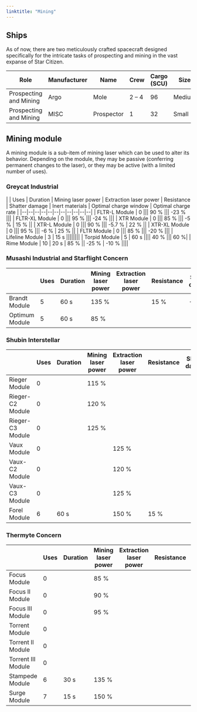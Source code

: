 ```yaml
---
linktitle: "Mining"
---
```


## Ships
As of now, there are two meticulously crafted spacecraft designed specifically for the intricate tasks of prospecting and mining in the vast expanse of Star Citizen.

| Role | Manufacturer | Name | Crew | Cargo (SCU) | Size | Buy Location | Price (aUEC) | 
|---|---|---|---|---|---|----|---| 
| Prospecting and Mining | Argo | Mole | 2 – 4 | 96 | Medium | New Deal |  5 130 500 | 
| Prospecting and Mining | MISC | Prospector | 1 | 32 | Small | New Deal |  2 061 000 | 



## Mining module
A mining module is a sub-item of mining laser which can be used to alter its behavior. Depending on the module, they may be passive (conferring permanent changes to the laser), or they may be active (with a limited number of uses).

### Greycat Industrial
|  | Uses | Duration | Mining laser power | Extraction laser power | Resistance | Shatter damage | Inert materials | Optimal charge window | Optimal charge rate |
|--|--|--|--|--|--|--|--|--|--|--|
| FLTR-L Module   | 0 ||| 90 % ||| -23 % |||
| FLTR-XL Module  | 0 ||| 95 % ||| -24 % |||
| XTR Module      | 0 ||| 85 % ||| -5 % | 15 % ||
| XTR-L Module    | 0 ||| 90 % ||| -5.7 % | 22 % ||
| XTR-XL Module   | 0 ||| 95 % ||| -6 % | 25 % ||
| FLTR Module     | 0 ||| 85 % ||| -20 % |||
| Lifeline Module | 3 | 15 s ||||||||
| Torpid Module   | 5 | 60 s |||| 40 % ||| 60 %|
| Rime Module     | 10 | 20 s | 85 % || -25 % | -10 % ||||

### Musashi Industrial and Starflight Concern
|  | Uses | Duration | Mining laser power | Extraction laser power | Resistance | Shatter damage | Inert materials | Optimal charge window | Optimal charge rate |
|---|--|--|--|--|--|--|--|--|--|
| Brandt Module  | 5 | 60 s | 135 % || 15 % | -30 % ||||
| Optimum Module | 5 | 60 s | 85 % |||||||

### Shubin Interstellar
|  | Uses | Duration | Mining laser power | Extraction laser power | Resistance | Shatter damage | Inert materials | Optimal charge window | Optimal charge rate |
|---|--|--|--|--|--|--|--|--|--|
| Rieger Module    | 0 || 115 % ||||| -10 % ||
| Rieger-C2 Module | 0 || 120 % ||||| -3 % ||
| Rieger-C3 Module | 0 || 125 % ||||| -1 % ||
| Vaux Module      | 0 ||| 125 % ||||| -20 % |
| Vaux-C2 Module   | 0 ||| 120 % ||||| -15 % |
| Vaux-C3 Module   | 0 ||| 125 % ||||| -5 % |
| Forel Module     | 6 | 60 s || 150 % | 15 % |||||

### Thermyte Concern
|  | Uses | Duration | Mining laser power | Extraction laser power | Resistance | Shatter damage | Inert materials | Optimal charge window | Optimal charge rate |
|---|--|--|--|--|--|--|--|--|--|
| Focus Module       | 0 || 85 % |||| 30 % ||
| Focus II Module    | 0 || 90 % |||| 37 % ||
| Focus III Module   | 0 || 95 % |||| 40 % ||
| Torrent Module     | 0 |||||| -10 % | 30 % |
| Torrent II Module  | 0 |||||| -3 % | 35 % |
| Torrent III Module | 0 |||||| -1 % | 40 % |
| Stampede Module    | 6 | 30 s | 135 % ||||||
| Surge Module       | 7 | 15 s | 150 % ||||||
